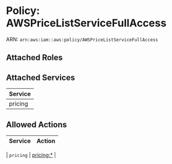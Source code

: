 # Policy: AWSPriceListServiceFullAccess

ARN: `arn:aws:iam::aws:policy/AWSPriceListServiceFullAccess`

## Attached Roles

## Attached Services

| Service |
|---------|
| pricing |

## Allowed Actions

| Service | Action |
|:-------:|--------|

| `pricing` | [pricing:*](../actions.md#pricing:all) |
